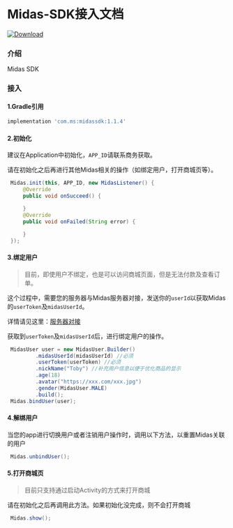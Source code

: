 # Midas-SDK接入文档

[![Download](https://api.bintray.com/packages/mobisummer/maven/midassdk/images/download.svg?version=1.1.4)](https://bintray.com/mobisummer/maven/midassdk/1.1.4/link)

### 介绍

Midas SDK

### 接入

#### 1.Gradle引用

```groovy
implementation 'com.ms:midassdk:1.1.4'
```

#### 2.初始化

建议在Application中初始化，`APP_ID`请联系商务获取。

请在初始化之后再进行其他Midas相关的操作（如绑定用户，打开商城页等）。

```java
 Midas.init(this, APP_ID, new MidasListener() {
     @Override
     public void onSucceed() {

     }
     @Override
     public void onFailed(String error) {

     }
 });
```

#### 3.绑定用户

> 目前，即使用户不绑定，也是可以访问商城页面，但是无法付款及查看订单。

这个过程中，需要您的服务器与Midas服务器对接，发送你的`userId`以获取Midas的`userToken`及`midasUserId`。

详情请见这里：[服务器对接](https://github.com/mobisummer/MidasSample/wiki/%E6%9C%8D%E5%8A%A1%E5%99%A8%E5%AF%B9%E6%8E%A5)

获取到`userToken`及`midasUserId`后，进行绑定用户的操作。

```java
 MidasUser user = new MidasUser.Builder()
         .midasUserId(midasUserId) //必须
         .userToken(userToken) //必须
         .nickName("Toby") //补充用户信息以便于优化商品的显示
         .age(18)
         .avatar("https://xxx.com/xxx.jpg")
         .gender(MidasUser.MALE)
         .build();
 Midas.bindUser(user);
```

#### 4.解绑用户

当您的app进行切换用户或者注销用户操作时，调用以下方法，以重置Midas关联的用户

```java
 Midas.unbindUser();
```

#### 5.打开商城页

> 目前只支持通过启动Activity的方式来打开商城

请在初始化之后再调用此方法。如果初始化没完成，则不会打开商城

```java
 Midas.show();
```







